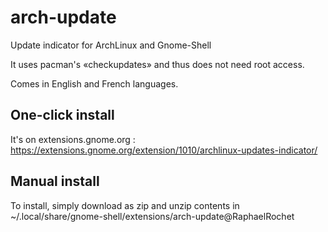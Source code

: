 # arch-update
Update indicator for ArchLinux and Gnome-Shell

It uses pacman's «checkupdates» and thus does not need root access.

Comes in English and French languages.

## One-click install
It's on extensions.gnome.org :
https://extensions.gnome.org/extension/1010/archlinux-updates-indicator/

## Manual install
To install, simply download as zip and unzip contents in ~/.local/share/gnome-shell/extensions/arch-update@RaphaelRochet
